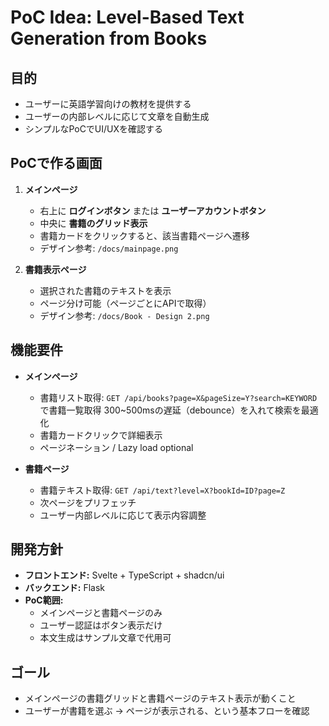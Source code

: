 # PoC Idea: Level-Based Text Generation from Books

## 目的

- ユーザーに英語学習向けの教材を提供する
- ユーザーの内部レベルに応じて文章を自動生成
- シンプルなPoCでUI/UXを確認する

## PoCで作る画面

1. **メインページ**
   - 右上に **ログインボタン** または **ユーザーアカウントボタン**
   - 中央に **書籍のグリッド表示**
   - 書籍カードをクリックすると、該当書籍ページへ遷移
   - デザイン参考: `/docs/mainpage.png`

2. **書籍表示ページ**
   - 選択された書籍のテキストを表示
   - ページ分け可能（ページごとにAPIで取得）
   - デザイン参考: `/docs/Book - Design 2.png`

## 機能要件

- **メインページ**
  - 書籍リスト取得: `GET /api/books?page=X&pageSize=Y?search=KEYWORD` で書籍一覧取得 300~500msの遅延（debounce）を入れて検索を最適化
  - 書籍カードクリックで詳細表示
  - ページネーション / Lazy load optional

- **書籍ページ**
  - 書籍テキスト取得: `GET /api/text?level=X?bookId=ID?page=Z`
  - 次ページをプリフェッチ
  - ユーザー内部レベルに応じて表示内容調整

## 開発方針

- **フロントエンド:** Svelte + TypeScript + shadcn/ui
- **バックエンド:** Flask
- **PoC範囲:**
  - メインページと書籍ページのみ
  - ユーザー認証はボタン表示だけ
  - 本文生成はサンプル文章で代用可

## ゴール

- メインページの書籍グリッドと書籍ページのテキスト表示が動くこと
- ユーザーが書籍を選ぶ → ページが表示される、という基本フローを確認
